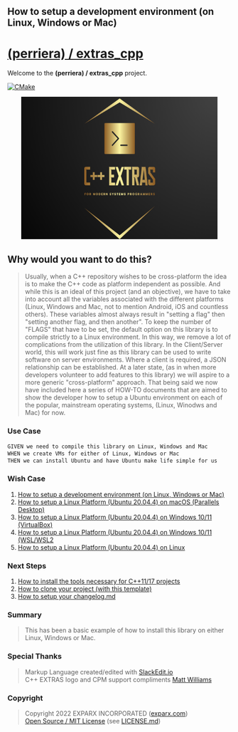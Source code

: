 
## How to setup a development environment (on Linux, Windows or Mac)

# [(perriera) / extras_cpp](https://github.com/perriera/extras_cpp)

Welcome to the **(perriera) / extras_cpp** project.

[![CMake](https://github.com/mattcoding4days/extras/actions/workflows/cmake.yml/badge.svg?branch=dev)](https://github.com/mattcoding4days/extras/actions/workflows/cmake.yml)

<div align="center">
  <img width="442" height="320" src="assets/extras.png">
  <br>
</div>

## Why would you want to do this?

> Usually, when a C++ repository wishes to be cross-platform the idea is to make the C++ code as platform independent as possible. And while this is an ideal of this project (and an objective), we have to take into account all the variables associated with the different platforms (Linux, Windows and Mac, not to mention Android, iOS and countless others). These variables almost always result in "setting a flag" then "setting another flag, and then another". To keep the number of "FLAGS" that have to be set, the default option on this library is to compile strictly to a Linux environment. In this way, we remove a lot of complications from the utilization of this library. In the Client/Server world, this will work just fine as this library can be used to write software on server environments. Where a client is required, a JSON relationship can be established. At a later state, (as in when more developers volunteer to add features to this library) we will aspire to a more generic "cross-platform" approach.  That being said we now have included here a series of HOW-TO documents that are aimed to show the developer how to setup a Ubuntu environment on each of the popular, mainstream operating systems, (Linux, Winodws and Mac) for now. 

### Use Case
	GIVEN we need to compile this library on Linux, Windows and Mac
	WHEN we create VMs for either of Linux, Windows or Mac
	THEN we can install Ubuntu and have Ubuntu make life simple for us

### Wish Case

 1. [How to setup a development environment (on Linux, Windows or Mac)](https://github.com/perriera/extras_cpp/blob/dev/docs/ENVIRONMENT.md)
 2. [How to setup a Linux Platform (Ubuntu 20.04.4) on macOS (Parallels Desktop)](https://github.com/perriera/extras_cpp/blob/dev/docs/MAC.md)
 3. [How to setup a Linux Platform (Ubuntu 20.04.4) on Windows 10/11 (VirtualBox)](https://github.com/perriera/extras_cpp/blob/dev/docs/VIRTUALBOX.md)
 4. [How to setup a Linux Platform (Ubuntu 20.04.4) on Windows 10/11 (WSL/WSL2](https://github.com/perriera/extras_cpp/blob/dev/docs/WSLWSL2.md)
 5. [How to setup a Linux Platform (Ubuntu 20.04.4) on Linux](https://github.com/perriera/extras_cpp/blob/dev/docs/LINUX.md)

### Next Steps
 1. [How to install the tools necessary for C++11/17 projects](https://github.com/perriera/extras_cpp/blob/dev/docs/INSTALL.md)
 2. [How to clone your project (with this template)](https://github.com/perriera/extras_cpp/blob/dev/docs/CLONE.md)
 3. [How to setup your changelog.md](https://github.com/perriera/extras_cpp/blob/dev/docs/CHANGELOG.md)

### Summary 
> This has been a basic example of how to install this library on either Linux, Windows or Mac. 
### Special Thanks
> Markup Language created/edited with [SlackEdit.io](https://stackedit.io/app#)<br/>
> C++ EXTRAS logo and CPM support compliments [Matt Williams](https://github.com/mattcoding4days/cmake-starter#)<br/>

### Copyright
> Copyright 2022 EXPARX INCORPORATED ([exparx.com](https://www.exparx.com/))<br/>
> [Open Source / MIT License](https://opensource.org/licenses/MIT) (see [LICENSE.md](https://github.com/perriera/extras_cpp/blob/dev/LICENSE.md))<br/>

